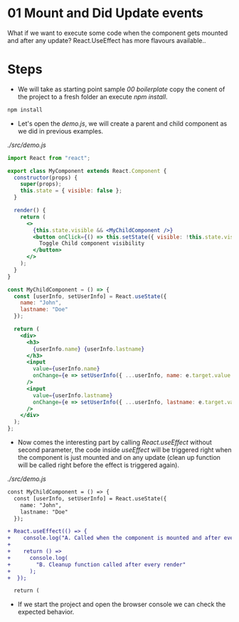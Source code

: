 # 01 Mount and Did Update events

What if we want to execute some code when the component gets mounted
and after any update? React.UseEffect has more flavours available..

# Steps

- We will take as starting point sample _00 boilerplate_ copy the conent of the
  project to a fresh folder an execute _npm install_.

```bash
npm install
```

- Let's open the _demo.js_, we will create a parent and child component as
  we did in previous examples.

_./src/demo.js_

```jsx
import React from "react";

export class MyComponent extends React.Component {
  constructor(props) {
    super(props);
    this.state = { visible: false };
  }

  render() {
    return (
      <>
        {this.state.visible && <MyChildComponent />}
        <button onClick={() => this.setState({ visible: !this.state.visible })}>
          Toggle Child component visibility
        </button>
      </>
    );
  }
}

const MyChildComponent = () => {
  const [userInfo, setUserInfo] = React.useState({
    name: "John",
    lastname: "Doe"
  });

  return (
    <div>
      <h3>
        {userInfo.name} {userInfo.lastname}
      </h3>
      <input
        value={userInfo.name}
        onChange={e => setUserInfo({ ...userInfo, name: e.target.value })}
      />
      <input
        value={userInfo.lastname}
        onChange={e => setUserInfo({ ...userInfo, lastname: e.target.value })}
      />
    </div>
  );
};
```

- Now comes the interesting part by calling _React.useEffect_ without second
  parameter, the code inside _useEffect_ will be triggered right when the
  component is just mounted and on any update (clean up function will be called
  right before the effect is triggered again).

_./src/demo.js_

```diff
const MyChildComponent = () => {
  const [userInfo, setUserInfo] = React.useState({
    name: "John",
    lastname: "Doe"
  });

+ React.useEffect(() => {
+    console.log("A. Called when the component is mounted and after every render");
+
+    return () =>
+      console.log(
+        "B. Cleanup function called after every render"
+      );
+  });

  return (
```

- If we start the project and open the browser console we can check the
  expected behavior.
